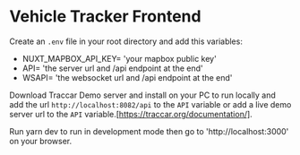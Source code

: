 # Vehicle Tracker Frontend
Create an `.env` file in your root directory and add this variables:
* NUXT_MAPBOX_API_KEY= 'your mapbox public key'
* API= 'the server url and /api endpoint at the end'
* WSAPI= 'the websocket url and /api endpoint at the end'

Download Traccar Demo server and install on your PC to run locally and add the url `http://localhost:8082/api` to the `API` variable or add a live demo server url to the `API` variable.[https://traccar.org/documentation/].

Run yarn dev to run in development mode then  go to 'http://localhost:3000' on your browser.
